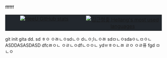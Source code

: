 ffffff<table style="width: 100%; background-color: #22272d; border-collapse: collapse;">
  <tr style="background-color: #22272d;">
    <td style="width: 50%; text-align: center; vertical-align: top; background-color: #22272d;">
      <a href="#"><img title="HeeU GitHub stats" src="https://github-readme-stats.vercel.app/api?username=khellang&show_icons=true&count_private=true&hide_rank=false&include_all_commits=true&title_color=adbac7&icon_color=3ad253&text_color=768390&bg_color=22272d&hide_border=true" align="center"></a>
    </td>
    <td style="width: 50%; text-align: center; vertical-align: top; background-color: #22272d;">
      <a href="#"><img title="김근형좆 Hellang's most used languages" src="https://github-readme-stats.vercel.app/api/top-langs/?username=khellang&langs_count=6&layout=compact&title_color=adbac7&text_color=768390&bg_color=22272d&hide_border=true" align="center"></a>
    </td>
  </tr>
</table>
git init gita dd.
sd
ㅎㅇ
ㅇㅀㄴㅇsdㄴㅇ
dㄴㅇ;lㄴㅇㅀ
sdㅁㄴㅇsdaㅇㄴㅁㅇㄴASDDASASDASD 
dfcㅀㅇㄴ
ㅇㄹㄴㅇdfㄴㅇㅇㄴ
ydㅠㅎㅇㄴㅀ
ㄹㅇ
ㅇㄹ퓨
fgd
ㅁㄴㅇ
